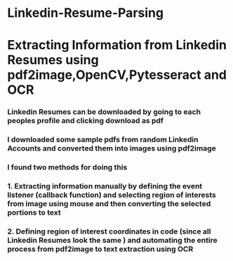 # Linkedin-Resume-Parsing
# Extracting Information from Linkedin Resumes using pdf2image,OpenCV,Pytesseract and OCR

### Linkedin Resumes can be downloaded by going to each peoples profile and clicking download as pdf

### I downloaded some sample pdfs from random Linkedin Accounts  and converted them into images using pdf2image

### I found two methods for doing this 
### 1. Extracting information manually by defining the event listener (callback function) and selecting region of interests from image using mouse and then converting the selected portions to text 
### 2. Defining region of interest coordinates in code (since all Linkedin Resumes look the same ) and automating the entire process from pdf2image to text extraction using OCR

